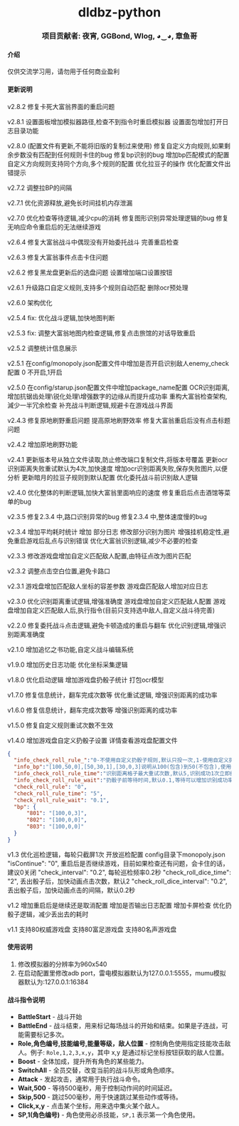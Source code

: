 # <center> dldbz-python
### <center>项目贡献者: 夜宵, GGBond, Wlog, ◕‿◕, 章鱼哥

#### 介绍
仅供交流学习用，请勿用于任何商业盈利

#### 更新说明
v2.8.2
修复卡死大富翁界面的重启问题

v2.8.1
设置面板增加模拟器路径,检查不到指令时重启模拟器
设置面包增加打开日志目录功能

v2.8.0 (配置文件有更新,不能将旧版的复制过来使用)
修复自定义方向规则,如果剩余步数没有匹配到任何规则卡住的bug
修复bp识别的bug
增加bp匹配模式的配置
自定义方向规则支持同个方向,多个规则的配置
优化拉豆子的操作
优化配置文件出错提示

v2.7.2
调整拉BP的间隔

v2.7.1
优化资源释放,避免长时间挂机内存泄漏

v2.7.0
优化检查等待逻辑,减少cpu的消耗
修复图形识别异常处理逻辑的bug
修复无响应命令重启后的无法继续游戏

v2.6.4
修复大富翁战斗中偶现没有开始委托战斗
完善重启检查

v2.6.3
修复大富翁事件点击卡住问题

v2.6.2
修复黑龙盘更新后的选盘问题
设置增加端口设置按钮

v2.6.1
升级路口自定义规则,支持多个规则自动匹配
删除ocr预处理

v2.6.0
架构优化

v2.5.4
fix: 优化战斗逻辑,加快地图判断

v2.5.3
fix: 调整大富翁地图内检查逻辑,修复点击旅馆的对话导致重启

v2.5.2
调整统计信息展示

v2.5.1
在config/monopoly.json配置文件中增加是否开启识别敌人enemy_check配置 0 不开启,1开启

v2.5.0
在config/starup.json配置文件中增加package_name配置
OCR识别距离,增加抗锯齿处理\锐化处理\增强数字的边缘从而提升成功率
重构大富翁检查架构,減少一半冗余检查
补充战斗判断逻辑,规避卡在游戏战斗界面

v2.4.3
修复原地刷野重启问题
提高原地刷野效率
修复大富翁重启后没有点击标题问题

v2.4.2
增加原地刷野功能

v2.4.1
更新版本号从独立文件读取,防止修改端口复制文件,将版本号覆盖
更新ocr识别距离失败重试默认为4次,加快速度
增加ocr识别距离失败,保存失败图片,以便分析
更新暗月的拉豆子规则到默认配置
优化委托战斗前识别敌人逻辑

v2.4.0
优化整体的判断逻辑,加快大富翁里面响应的速度
修复重启后点击酒馆等菜单的bug

v2.3.5
修复2.3.4 中,路口识别异常的bug
修复2.3.4 中,整体速度慢的bug

v2.3.4
增加平均耗时统计
增加 部分日志
修改部分识别为图片
增强挂机稳定性,避免重启游戏后乱点与识别错误
优化大富翁识别逻辑,减少不必要的检查

v2.3.3
修改游戏盘增加自定义匹配敌人配置,由特征点改为图片匹配

v2.3.2
调整点击空白位置,避免卡路口

v2.3.1
游戏盘增加匹配敌人坐标的容差参数
游戏盘匹配敌人增加对应日志

v2.3.0
优化识别距离重试逻辑,增强准确度
游戏盘增加自定义匹配敌人配置
游戏盘增加自定义匹配敌人后,执行指令(目前只支持选中敌人,自定义战斗待完善)

v2.2.0
修复委托战斗点击逻辑,避免卡顿造成的重启与翻车
优化识别逻辑,增强识别距离准确度

v2.1.0
增加追忆之书功能,自定义战斗编辑系统

v1.9.0
增加历史日志功能
优化坐标采集逻辑

v1.8.0
优化启动逻辑
增加游戏盘扔骰子统计
打包ocr模型

v1.7.0
修复信息统计，翻车完成次数等
优化重试逻辑, 增强识别距离的成功率

v1.6.0
修复信息统计，翻车完成次数等
增强识别距离的成功率

v1.5.0
修复自定义规则重试次数不生效

v1.4.0
增加游戏盘自定义扔骰子设置
详情查看游戏盘配置文件
``` json
{
  "info_check_roll_rule_":"0-不使用自定义扔骰子规则,默认只投一次,1-使用自定义扔骰子规则",
  "info_bp":"[100,50,0],[50,30,1],[30,0,3]说明从100(包含)到50(不包含),使用0bp,从50(包含)到30(不包含)使用1bp,从30(包含)到0(包含)使用3bp",
  "info_check_roll_rule_time":"识别距离格子最大重试次数,默认5,识别成功1次立即结束",
  "info_check_roll_rule_wait":"扔骰子前等待时间,默认0.1,等待可以增加识别成功率,但会影响速度,自行调控",
  "check_roll_rule": "0",
  "check_roll_rule_time": "5",
  "check_roll_rule_wait": "0.1",
  "bp": {
      "801": "[100,0,3]",
      "802": "[100,0,0]",
      "803": "[100,0,0]"
  }
}
```
v1.3
优化巡检逻辑，每轮只截屏1次
开放巡检配置
config目录下monopoly.json
"isContinue": "0", 重启后是否继续游戏，目前如果检查还有问题，会卡住的话，建议0关闭
"check_interval": "0.2", 每轮巡检频率0.2秒
"check_roll_dice_time": "2", 丢出骰子后，加快动画点击次数，默认2
"check_roll_dice_interval": "0.2", 丢出骰子后，加快动画点击的间隔，默认0.2秒

v1.2
增加重启后是继续还是取消配置
增加是否输出日志配置
增加卡屏检查
优化扔骰子逻辑，减少丢出去的耗时

v1.1 
支持80权威游戏盘
支持80富足游戏盘
支持80名声游戏盘

#### 使用说明

1.  修改模拟器的分辨率为960x540
2.  在启动配置里修改adb port，雷电模拟器默认为127.0.0.1:5555，mumu模拟器默认为:127.0.0.1:16384

#### 战斗指令说明
- **BattleStart** - 战斗开始
- **BattleEnd** - 战斗结束，用来标记每场战斗的开始和结束。如果是子连战，可能需要标记多次。
- **Role,角色编号,技能编号,能量等级，敌人位置** - 控制角色使用指定技能攻击敌人。例子: `Role,1,2,3,x,y`，其中 x,y 是通过标记坐标按钮获取的敌人位置。
- **Boost** - 全体加成，提升所有角色的某些能力。
- **SwitchAll** - 全员交替，改变当前的战斗队形或角色顺序。
- **Attack** - 发起攻击，通常用于执行战斗命令。
- **Wait,500** - 等待500毫秒，用于控制动作间的时间延迟。
- **Skip,500** - 跳过500毫秒，用于快速跳过某些动作或等待。
- **Click,x,y** - 点击某个坐标，用来选中集火某个敌人。
- **SP,1(角色编号)** - 角色使用必杀技能，`SP,1` 表示第一个角色使用。
